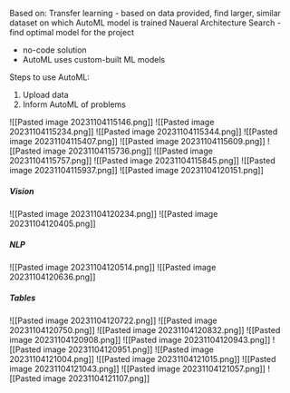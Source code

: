 Based on:
Transfer learning - based on data provided, find larger, similar dataset on which AutoML model is trained
Naueral Architecture Search - find optimal model for the project

- no-code solution
- AutoML uses custom-built ML models

Steps to use AutoML:
1. Upload data
2. Inform AutoML of problems

![[Pasted image 20231104115146.png]]
![[Pasted image 20231104115234.png]]
![[Pasted image 20231104115344.png]]
![[Pasted image 20231104115407.png]]
![[Pasted image 20231104115609.png]]
![[Pasted image 20231104115736.png]]
![[Pasted image 20231104115757.png]]
![[Pasted image 20231104115845.png]]
![[Pasted image 20231104115937.png]]
![[Pasted image 20231104120151.png]]
##### Vision
![[Pasted image 20231104120234.png]]
![[Pasted image 20231104120405.png]]

##### NLP
![[Pasted image 20231104120514.png]]
![[Pasted image 20231104120636.png]]

##### Tables
![[Pasted image 20231104120722.png]]
![[Pasted image 20231104120750.png]]
![[Pasted image 20231104120832.png]]
![[Pasted image 20231104120908.png]]
![[Pasted image 20231104120943.png]]
![[Pasted image 20231104120951.png]]
![[Pasted image 20231104121004.png]]
![[Pasted image 20231104121015.png]]
![[Pasted image 20231104121043.png]]
![[Pasted image 20231104121057.png]]
![[Pasted image 20231104121107.png]]